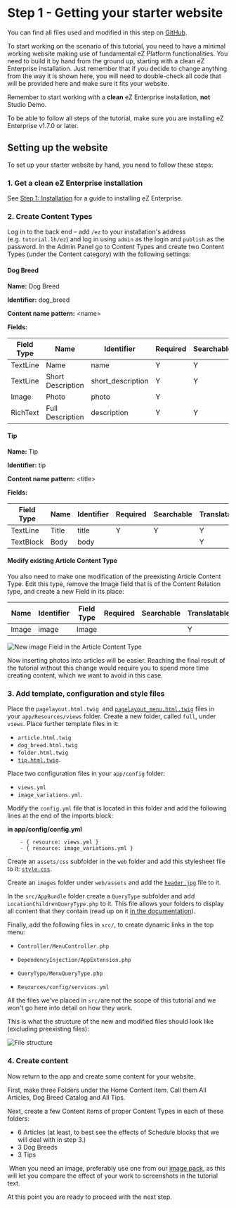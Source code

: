 #  Step 1 - Getting your starter website

You can find all files used and modified in this step on [GitHub](https://github.com/ezsystems/ezstudio-beginner-tutorial/tree/step1).

To start working on the scenario of this tutorial, you need to have a minimal working website making use of fundamental eZ Platform functionalities. You need to build it by hand from the ground up, starting with a clean eZ Enterprise installation. Just remember that if you decide to change anything from the way it is shown here, you will need to double-check all code that will be provided here and make sure it fits your website.

Remember to start working with a **clean** eZ Enterprise installation, **not** Studio Demo.

To be able to follow all steps of the tutorial, make sure you are installing eZ Enterprise v1.7.0 or later.

## Setting up the website

To set up your starter website by hand, you need to follow these steps:

### 1. Get a clean eZ Enterprise installation

See [Step 1: Installation](31429538.html) for a guide to installing eZ Enterprise.

### 2. Create Content Types

Log in to the back end – add `/ez` to your installation's address (e.g. `tutorial.lh/ez`) and log in using `admin` as the login and `publish` as the password. In the Admin Panel go to Content Types and create two Content Types (under the Content category) with the following settings:

#### Dog Breed

**Name:** Dog Breed

**Identifier:** dog\_breed

**Content name pattern:** &lt;name&gt;

**Fields:**

| Field Type | Name              | Identifier         | Required | Searchable | Translatable |
|------------|-------------------|--------------------|----------|------------|--------------|
| TextLine   | Name              | name               | Y        | Y          | Y            |
| TextLine   | Short Description | short\_description | Y        | Y          | Y            |
| Image      | Photo             | photo              | Y        |            |              |
| RichText   | Full Description  | description        | Y        | Y          | Y            |

#### Tip

**Name:** Tip

**Identifier:** tip

**Content name pattern:** &lt;title&gt;

**Fields:**

| Field Type | Name  | Identifier | Required | Searchable | Translatable |
|------------|-------|------------|----------|------------|--------------|
| TextLine   | Title | title      | Y        | Y          | Y            |
| TextBlock  | Body  | body       |          |            | Y            |

#### Modify existing Article Content Type

You also need to make one modification of the preexisting Article Content Type. Edit this type, remove the Image field that is of the Content Relation type, and create a new Field in its place:

| Name  | Identifier | Field Type | Required | Searchable | Translatable |
|-------|------------|------------|----------|------------|--------------|
| Image | image      | Image      |          |            | Y            |

![New image Field in the Article Content Type](attachments/32868226/32868215.png)

Now inserting photos into articles will be easier. Reaching the final result of the tutorial without this change would require you to spend more time creating content, which we want to avoid in this case.

### 3. Add template, configuration and style files

Place the `pagelayout.html.twig`  and [`pagelayout_menu.html.twig`](https://github.com/ezsystems/ezstudio-beginner-tutorial/blob/step1/app/Resources/views/pagelayout_menu.html.twig) files in your `app/Resources/views` folder. Create a new folder, called `full`, under `views`. Place further template files in it:

-   `article.html.twig`
-   `dog_breed.html.twig`
-   `folder.html.twig`
-   [`tip.html.twig`](https://github.com/ezsystems/ezstudio-beginner-tutorial/blob/step1/app/Resources/views/full/tip.html.twig).

Place two configuration files in your `app/config` folder:

-   `views.yml`
-   `image_variations.yml`.

Modify the `config.yml` file that is located in this folder and add the following lines at the end of the imports block:

**in app/config/config.yml**

```
    - { resource: views.yml }
    - { resource: image_variations.yml }
```

Create an `assets/css` subfolder in the `web` folder and add this stylesheet file to it: [`style.css`](https://github.com/ezsystems/ezstudio-beginner-tutorial/blob/step1/web/assets/css/style.css).

Create an `images` folder under `web/assets` and add the [`header.jpg`](https://github.com/ezsystems/ezstudio-beginner-tutorial/blob/step1/web/assets/images/header.jpg) file to it.

In the `src/AppBundle` folder create a `QueryType` subfolder and add `LocationChildrenQueryType.php` to it. This file allows your folders to display all content that they contain (read up on it [in the documentation](Content-Rendering_31429679.html#ContentRendering-Querycontroller)).

Finally, add the following files in `src/`, to create dynamic links in the top menu:

-   `Controller/MenuController.php`

-   `DependencyInjection/AppExtension.php `
-   `QueryType/MenuQueryType.php `
-   `Resources/config/services.yml`

All the files we've placed in `src/`are not the scope of this tutorial and we won't go here into detail on how they work.

This is what the structure of the new and modified files should look like (excluding preexisting files):

![File structure](attachments/32868226/32868213.png)

### 4. Create content

Now return to the app and create some content for your website.

First, make three Folders under the Home Content item. Call them All Articles, Dog Breed Catalog and All Tips.

Next, create a few Content items of proper Content Types in each of these folders:

-   6 Articles (at least, to best see the effects of Schedule blocks that we will deal with in step 3.)
-   3 Dog Breeds
-   3 Tips

 When you need an image, preferably use one from our [image pack](attachments/32868226/32868216.zip), as this will let you compare the effect of your work to screenshots in the tutorial text.

At this point you are ready to proceed with the next step.
